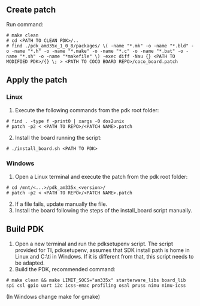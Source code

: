 ## Create patch

Run command:
```
# make clean
# cd <PATH TO CLEAN PDK>/..
# find ./pdk_am335x_1_0_8/packages/ \( -name "*.mk" -o -name "*.bld" -o -name "*.h" -o -name "*.make" -o -name "*.c" -o -name "*.bat" -o -name "*.sh" -o -name "*makefile" \) -exec diff -Nau {} <PATH TO MODIFIED PDK>/{} \; > <PATH TO COCO BOARD REPO>/coco_board.patch
```

## Apply the patch
### Linux
1. Execute the following commands from the pdk root folder:
```
# find . -type f -print0 | xargs -0 dos2unix
# patch -p2 < <PATH TO REPO>/<PATCH NAME>.patch 
```
2. Install the board running the script:
```
# ./install_board.sh <PATH TO PDK>
```

### Windows
1. Open a Linux terminal and execute the patch from the pdk root folder:
```
# cd /mnt/<...>/pdk_am335x_<version>/
# patch -p2 < <PATH TO REPO>/<PATCH NAME>.patch 
```
2. If a file fails, update manually the file.
3. Install the board following the steps of the install_board script manually.

## Build PDK
1. Open a new terminal and run the pdksetupenv script.
The script provided for TI, pdksetupenv, assumes that SDK install path is home in Linux and C:\ti in Windows. If it is different from that, this script needs to be adapted.
2. Build the PDK, recommended command:
```
# make clean && make LIMIT_SOCS="am335x" starterware_libs board_lib spi csl gpio uart i2c icss-emac profiling osal pruss nimu nimu-icss
```
(In Windows change make for gmake)
